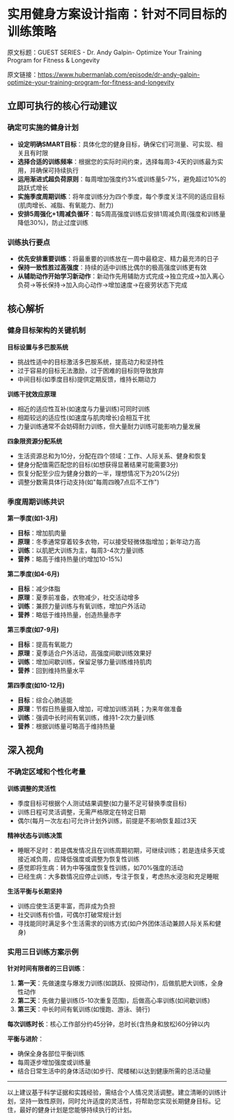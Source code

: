 # 实用健身方案设计指南：针对不同目标的训练策略

原文标题：GUEST SERIES - Dr. Andy Galpin- Optimize Your Training Program for Fitness & Longevity

原文链接：https://www.hubermanlab.com/episode/dr-andy-galpin-optimize-your-training-program-for-fitness-and-longevity

## 立即可执行的核心行动建议

### 确定可实施的健身计划
* **设定明确SMART目标**：具体化您的健身目标，确保它们可测量、可实现、相关且有时限
* **选择合适的训练频率**：根据您的实际时间约束，选择每周3-4天的训练最为实用，并确保可持续执行
* **运用渐进式超负荷原则**：每周增加强度约3%或训练量5-7%，避免超过10%的跳跃式增长
* **实施季度周期训练**：将年度训练分为四个季度，每个季度关注不同的适应目标(肌肉增长、减脂、有氧能力、耐力)
* **安排5周强化+1周减负循环**：每5周高强度训练后安排1周减负周(强度和训练量降低30%)，防止过度训练

### 训练执行要点
* **优先安排重要训练**：将最重要的训练放在一周中最稳定、精力最充沛的日子
* **保持一致性胜过高强度**：持续的适中训练比偶尔的极高强度训练更有效
* **从辅助动作开始学习新动作**：新动作先用辅助方式完成→独立完成→加入离心负荷→等长保持→加入向心动作→增加速度→在疲劳状态下完成

## 核心解析

### 健身目标架构的关键机制

**目标设置与多巴胺系统**
* 挑战性适中的目标激活多巴胺系统，提高动力和坚持性
* 过于容易的目标无法激励，过于困难的目标则导致放弃
* 中间目标(如季度目标)提供定期反馈，维持长期动力

**训练干扰效应原理**
* 相近的适应性互补(如速度与力量训练)可同时训练
* 相距较远的适应性(如速度与肌肉增长)会相互干扰
* 力量训练通常不会妨碍耐力训练，但大量耐力训练可能影响力量发展

**四象限资源分配系统**
* 生活资源总和为10分，分配在四个领域：工作、人际关系、健身和恢复
* 健身分配值需匹配您的目标(如想获得显著结果可能需要3分)
* 恢复分配至少应为健身分数的一半，理想情况下为20%(2分)
* 调整分数需具体行动支持(如"每周四晚7点后不工作")

### 季度周期训练共识

**第一季度(如1-3月)**
* **目标**：增加肌肉量
* **原理**：冬季通常穿着较多衣物，可以接受轻微体脂增加；新年动力高
* **训练**：以肌肥大训练为主，每周3-4次力量训练
* **营养**：略高于维持热量(约增加10-15%)

**第二季度(如4-6月)**
* **目标**：减少体脂
* **原理**：夏季前准备，衣物减少，社交活动增多
* **训练**：兼顾力量训练与有氧训练，增加户外活动
* **营养**：略低于维持热量，创造热量赤字

**第三季度(如7-9月)**
* **目标**：提高有氧能力
* **原理**：夏季适合户外活动，高强度间歇训练效果好
* **训练**：增加间歇训练，保留足够力量训练维持肌肉
* **营养**：回到维持热量水平

**第四季度(如10-12月)**
* **目标**：综合心肺适能
* **原理**：节假日热量摄入增加，可增加训练消耗；为来年做准备
* **训练**：强调中长时间有氧训练，维持1-2次力量训练
* **营养**：根据训练量可略高于维持热量

## 深入视角

### 不确定区域和个性化考量

**训练调整的灵活性**
* 季度目标可根据个人测试结果调整(如力量不足可替换季度目标)
* 训练日程可灵活调整，无需严格限定在特定日期
* 偶尔(每月一次左右)可允许计划外训练，前提是不影响恢复超过3天

**精神状态与训练决策**
* 睡眠不足时：若是偶发情况且在训练周期初期，可继续训练；若是连续多天或接近减负周，应降低强度或调整为恢复性训练
* 感觉即将生病：转为中等强度恢复性训练，如70%强度的活动
* 已经生病：大多数情况应停止训练，专注于恢复，考虑热水浸泡和充足睡眠

**生活平衡与长期坚持**
* 训练应使生活更丰富，而非成为负担
* 社交训练有价值，可偶尔打破常规计划
* 寻找能同时满足多个生活需求的训练方式(如户外团体活动兼顾人际关系和健身)

### 实用三日训练方案示例

**针对时间有限者的三日训练**：
1. **第一天**：先做速度与爆发力训练(如跳跃、投掷动作)，后做肌肥大训练，全身性动作
2. **第二天**：先做力量训练(5-10次重复范围)，后做高心率训练(如间歇训练)
3. **第三天**：中长时间有氧训练(如慢跑、游泳、骑行)

**每次训练时长**：核心工作部分约45分钟，总时长(含热身和放松)60分钟以内

**平衡与进阶**：
* 确保全身各部位平衡训练
* 每周逐步增加强度或训练量
* 结合日常生活中的身体活动(如步行、爬楼梯)以达到健康所需的总活动量

---

以上建议基于科学证据和实践经验，需结合个人情况灵活调整。建立清晰的训练计划，坚持一致性原则，同时允许适度的灵活性，将帮助您实现长期健身目标。记住，最好的健身计划是您能够持续执行的计划。
